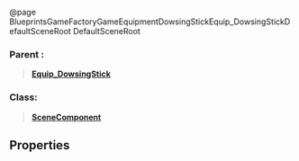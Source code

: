 @page BlueprintsGameFactoryGameEquipmentDowsingStickEquip_DowsingStickDefaultSceneRoot DefaultSceneRoot
### Parent :
<b><a href="_blueprints_game_factory_game_equipment_dowsing_stick_equip__dowsing_stick.html"><blockquote>Equip_DowsingStick</blockquote></a></b>
### Class:
<b><a href="_class_script_scene_component.html"><blockquote>SceneComponent</blockquote></a></b>
## Properties
